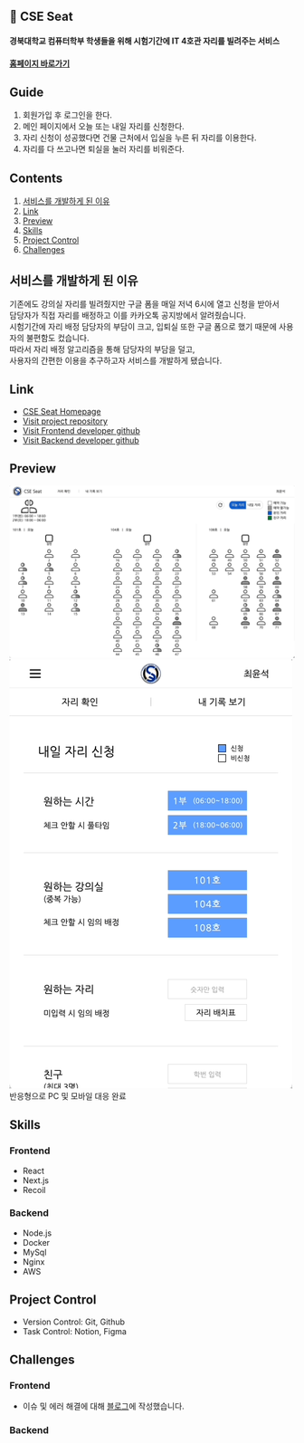 ## 💺 CSE Seat
#### 경북대학교 컴퓨터학부 학생들을 위해 시험기간에 IT 4호관 자리를 빌려주는 서비스
#### [홈페이지 바로가기](https://cse-seat.com)

## Guide
1. 회원가입 후 로그인을 한다.
2. 메인 페이지에서 오늘 또는 내일 자리를 신청한다.
3. 자리 신청이 성공했다면 건물 근처에서 입실을 누른 뒤 자리를 이용한다.
4. 자리를 다 쓰고나면 퇴실을 눌러 자리를 비워준다.

## Contents
1. [서비스를 개발하게 된 이유](#서비스를-개발하게-된-이유)
2. [Link](#Link)
3. [Preview](#Preview)
5. [Skills](#Skills)
6. [Project Control](#Project-Control)
7. [Challenges](#Challenges)
   
## 서비스를 개발하게 된 이유
기존에도 강의실 자리를 빌려줬지만 구글 폼을 매일 저녁 6시에 열고 신청을 받아서<br/>
담당자가 직접 자리를 배정하고 이를 카카오톡 공지방에서 알려줬습니다.<br/>시험기간에 자리 배정 담당자의 부담이 크고, 입퇴실 또한 구글 폼으로 했기 때문에 사용자의 불편함도 컸습니다.<br/>
따라서 자리 배정 알고리즘을 통해 담당자의 부담을 덜고, <br />사용자의 간편한 이용을 추구하고자 서비스를 개발하게 됐습니다.


## Link
 - [CSE Seat Homepage](https://cse-seat.com)
 - [Visit project repository](https://github.com/CSE-seat/CSE-Seat)
 - [Visit Frontend developer github](https://github.com/Yoonlang)
 - [Visit Backend developer github](https://github.com/chanwooDev)

## Preview
![basic](/frontend/public/images/basic.gif)
![apply](/frontend/public/images/apply.gif)   
반응형으로 PC 및 모바일 대응 완료

## Skills
### Frontend
 - React
 - Next.js
 - Recoil

### Backend
 - Node.js
 - Docker
 - MySql
 - Nginx
 - AWS

## Project Control
- Version Control: Git, Github
- Task Control: Notion, Figma

## Challenges

### Frontend
- 이슈 및 에러 해결에 대해 [블로그](https://yoonlang.github.io/)에 작성했습니다.

### Backend
